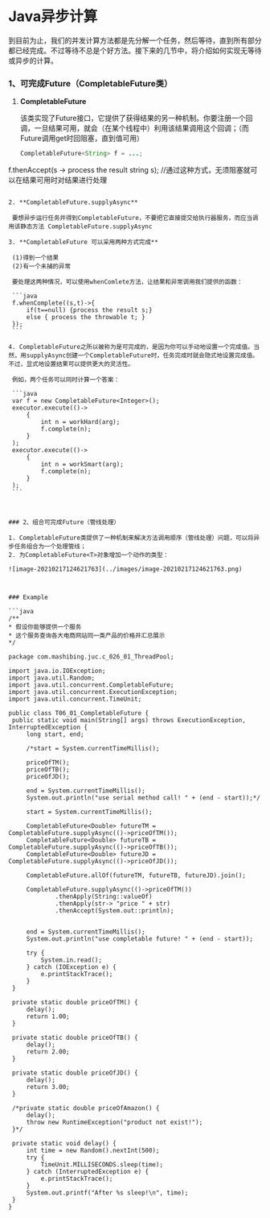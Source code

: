 # Java异步计算

到目前为止，我们的并发计算方法都是先分解一个任务，然后等待，直到所有部分都已经完成。不过等待不总是个好方法。接下来的几节中，将介绍如何实现无等待或异步的计算。

### 1、可完成Future（CompletableFuture类）

1. **CompletableFuture**
   
    该类实现了Future接口，它提供了获得结果的另一种机制。你要注册一个回调，一旦结果可用，就会（在某个线程中）利用该结果调用这个回调；（而Future调用get时回阻塞，直到值可用）
    
    ```java
    CompletableFuture<String> f = ...;
f.thenAccept(s -> process the result string s); //通过这种方式，无须阻塞就可以在结果可用时对结果进行处理
   ```
   
2. **CompletableFuture.supplyAsync**

    要想异步运行任务并得到CompletableFuture，不要把它直接提交给执行器服务，而应当调用该静态方法 CompletableFuture.supplyAsync

3. **CompletableFuture 可以采用两种方式完成**

    (1)得到一个结果
    (2)有一个未捕的异常

    要处理这两种情况，可以使用whenComlete方法，让结果和异常调用我们提供的函数：

    ```java
    f.whenComplete((s,t)->{
        if(t==null) {process the result s;}
        else { process the throwable t; }	
    });
    ```

4. CompletableFuture之所以被称为是可完成的，是因为你可以手动地设置一个完成值。当然，用supplyAsync创建一个CompletableFuture时，任务完成时就会隐式地设置完成值。不过，显式地设置结果可以提供更大的灵活性。

    例如，两个任务可以同时计算一个答案：
    
    ```java
    var f = new CompletableFuture<Integer>();
    executor.execute(()->
        {
            int n = workHard(arg);
            f.complete(n);
        }
    );
    executor.execute(()->
        {
            int n = workSmart(arg);
            f.complete(n);
        }
    );
    ```
    
    

### 2、组合可完成Future（管线处理）

1. CompletableFuture类提供了一种机制来解决方法调用顺序（管线处理）问题，可以将异步任务组合为一个处理管线；
2. 为CompletableFuture<T>对象增加一个动作的类型：

![image-20210217124621763](../images/image-20210217124621763.png)



### Example

```java
/**
 * 假设你能够提供一个服务
 * 这个服务查询各大电商网站同一类产品的价格并汇总展示
 */

package com.mashibing.juc.c_026_01_ThreadPool;

import java.io.IOException;
import java.util.Random;
import java.util.concurrent.CompletableFuture;
import java.util.concurrent.ExecutionException;
import java.util.concurrent.TimeUnit;

public class T06_01_CompletableFuture {
    public static void main(String[] args) throws ExecutionException, InterruptedException {
        long start, end;

        /*start = System.currentTimeMillis();
    
        priceOfTM();
        priceOfTB();
        priceOfJD();
    
        end = System.currentTimeMillis();
        System.out.println("use serial method call! " + (end - start));*/
    
        start = System.currentTimeMillis();
    
        CompletableFuture<Double> futureTM = CompletableFuture.supplyAsync(()->priceOfTM());
        CompletableFuture<Double> futureTB = CompletableFuture.supplyAsync(()->priceOfTB());
        CompletableFuture<Double> futureJD = CompletableFuture.supplyAsync(()->priceOfJD());
    
        CompletableFuture.allOf(futureTM, futureTB, futureJD).join();
    
        CompletableFuture.supplyAsync(()->priceOfTM())
                .thenApply(String::valueOf)
                .thenApply(str-> "price " + str)
                .thenAccept(System.out::println);


        end = System.currentTimeMillis();
        System.out.println("use completable future! " + (end - start));
    
        try {
            System.in.read();
        } catch (IOException e) {
            e.printStackTrace();
        }
    }
    
    private static double priceOfTM() {
        delay();
        return 1.00;
    }
    
    private static double priceOfTB() {
        delay();
        return 2.00;
    }
    
    private static double priceOfJD() {
        delay();
        return 3.00;
    }
    
    /*private static double priceOfAmazon() {
        delay();
        throw new RuntimeException("product not exist!");
    }*/
    
    private static void delay() {
        int time = new Random().nextInt(500);
        try {
            TimeUnit.MILLISECONDS.sleep(time);
        } catch (InterruptedException e) {
            e.printStackTrace();
        }
        System.out.printf("After %s sleep!\n", time);
    }
}
```


```

```